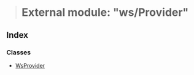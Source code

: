 > # External module: "ws/Provider"

## Index

### Classes

* [WsProvider](../classes/_ws_provider_.wsprovider.md)